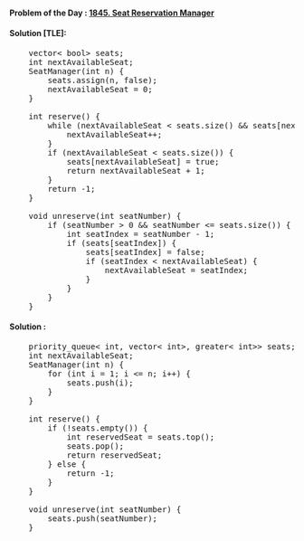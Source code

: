 #### Problem of the Day : [1845. Seat Reservation Manager](https://leetcode.com/problems/seat-reservation-manager/)

#### Solution [TLE]:
<pre>
    vector< bool> seats;
    int nextAvailableSeat;
    SeatManager(int n) {
        seats.assign(n, false); 
        nextAvailableSeat = 0;
    }
    
    int reserve() {
        while (nextAvailableSeat < seats.size() && seats[nextAvailableSeat]) {
            nextAvailableSeat++; 
        }
        if (nextAvailableSeat < seats.size()) {
            seats[nextAvailableSeat] = true; 
            return nextAvailableSeat + 1; 
        }
        return -1;
    }
    
    void unreserve(int seatNumber) {
        if (seatNumber > 0 && seatNumber <= seats.size()) {
            int seatIndex = seatNumber - 1;
            if (seats[seatIndex]) {
                seats[seatIndex] = false; 
                if (seatIndex < nextAvailableSeat) {
                    nextAvailableSeat = seatIndex; 
                }
            }
        }
    }
</pre>

#### Solution :
<pre>
    priority_queue< int, vector< int>, greater< int>> seats;
    int nextAvailableSeat;
    SeatManager(int n) {
        for (int i = 1; i <= n; i++) {
            seats.push(i);
        }
    }
    
    int reserve() {
        if (!seats.empty()) { 
            int reservedSeat = seats.top(); 
            seats.pop();
            return reservedSeat; 
        } else {
            return -1; 
        }
    }
    
    void unreserve(int seatNumber) {
        seats.push(seatNumber);
    }
</pre>
